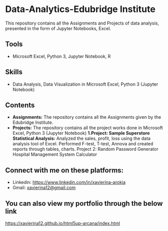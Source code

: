 # Data-Analytics-Edubridge Institute
This repository contains all the Assignments and Projects of data analysis, presented in the form of Jupyter Notebooks, Excel.

## Tools
* Microsoft Excel, Python 3, Jupyter Notebook, R

## Skills
* Data Analysis, Data Visualization in Microsoft Excel, Python 3 (Jupyter Notebook)

## Contents
* **Assignments:** The repository contains all the Assignments given by the Edubridge Institute. 
* **Projects:** The repository contains all the project works done in Microsoft Excel, Python 3 (Jupyter Notebook)
             **1.Project: Sample Superstore Statistical Analysis:**
Analyzed the sales, profit, loss using the data analysis tool of Excel. Performed F-test, T-test, Annova and created reports through tables, charts.
Project 2: Random Password Generator
Hospital Management System
Calculator


## Connect with me on these platforms:
* Linkedin:  https://www.linkedin.com/in/xavierina-arokia 
* Gmail: xavierina12@gmail.com 


## You can also view my portfolio through the below link
https://xavierina12.github.io/html5up-arcana/index.html
